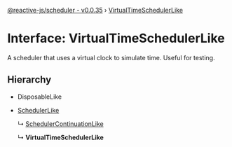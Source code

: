[@reactive-js/scheduler - v0.0.35](../README.md) › [VirtualTimeSchedulerLike](virtualtimeschedulerlike.md)

# Interface: VirtualTimeSchedulerLike

A scheduler that uses a virtual clock to simulate time. Useful for testing.

## Hierarchy

* DisposableLike

* [SchedulerLike](schedulerlike.md)

  ↳ [SchedulerContinuationLike](schedulercontinuationlike.md)

  ↳ **VirtualTimeSchedulerLike**
